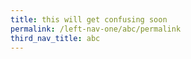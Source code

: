 ```yaml
---
title: this will get confusing soon
permalink: /left-nav-one/abc/permalink
third_nav_title: abc
---
```











